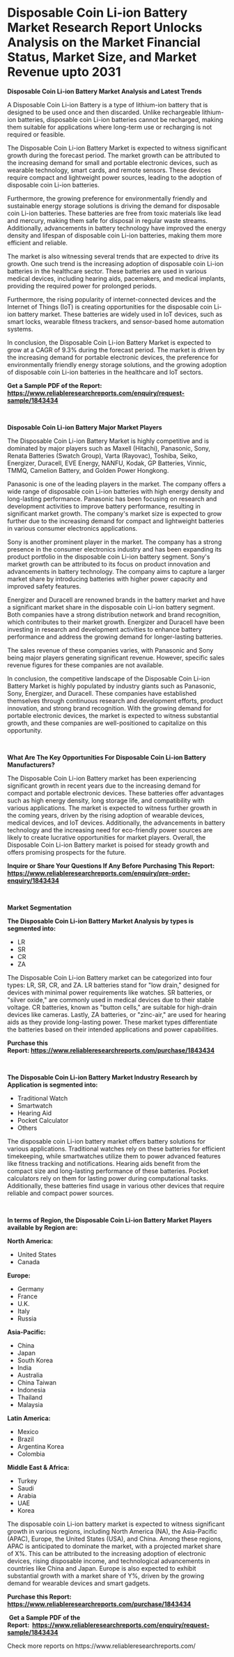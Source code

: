 <p><h1>Disposable Coin Li-ion Battery Market Research Report Unlocks Analysis on the Market Financial Status, Market Size, and Market Revenue upto 2031</h1></p><p><strong>Disposable Coin Li-ion Battery Market Analysis and Latest Trends</strong></p>
<p><p>A Disposable Coin Li-ion Battery is a type of lithium-ion battery that is designed to be used once and then discarded. Unlike rechargeable lithium-ion batteries, disposable coin Li-ion batteries cannot be recharged, making them suitable for applications where long-term use or recharging is not required or feasible.</p><p>The Disposable Coin Li-ion Battery Market is expected to witness significant growth during the forecast period. The market growth can be attributed to the increasing demand for small and portable electronic devices, such as wearable technology, smart cards, and remote sensors. These devices require compact and lightweight power sources, leading to the adoption of disposable coin Li-ion batteries.</p><p>Furthermore, the growing preference for environmentally friendly and sustainable energy storage solutions is driving the demand for disposable coin Li-ion batteries. These batteries are free from toxic materials like lead and mercury, making them safe for disposal in regular waste streams. Additionally, advancements in battery technology have improved the energy density and lifespan of disposable coin Li-ion batteries, making them more efficient and reliable.</p><p>The market is also witnessing several trends that are expected to drive its growth. One such trend is the increasing adoption of disposable coin Li-ion batteries in the healthcare sector. These batteries are used in various medical devices, including hearing aids, pacemakers, and medical implants, providing the required power for prolonged periods.</p><p>Furthermore, the rising popularity of internet-connected devices and the Internet of Things (IoT) is creating opportunities for the disposable coin Li-ion battery market. These batteries are widely used in IoT devices, such as smart locks, wearable fitness trackers, and sensor-based home automation systems.</p><p>In conclusion, the Disposable Coin Li-ion Battery Market is expected to grow at a CAGR of 9.3% during the forecast period. The market is driven by the increasing demand for portable electronic devices, the preference for environmentally friendly energy storage solutions, and the growing adoption of disposable coin Li-ion batteries in the healthcare and IoT sectors.</p></p>
<p><strong>Get a Sample PDF of the Report:&nbsp; <a href="https://www.reliableresearchreports.com/enquiry/request-sample/1843434">https://www.reliableresearchreports.com/enquiry/request-sample/1843434</a></strong></p>
<p>&nbsp;</p>
<p><strong>Disposable Coin Li-ion Battery Major Market Players</strong></p>
<p><p>The Disposable Coin Li-ion Battery Market is highly competitive and is dominated by major players such as Maxell (Hitachi), Panasonic, Sony, Renata Batteries (Swatch Group), Varta (Rayovac), Toshiba, Seiko, Energizer, Duracell, EVE Energy, NANFU, Kodak, GP Batteries, Vinnic, TMMQ, Camelion Battery, and Golden Power Hongkong.</p><p>Panasonic is one of the leading players in the market. The company offers a wide range of disposable coin Li-ion batteries with high energy density and long-lasting performance. Panasonic has been focusing on research and development activities to improve battery performance, resulting in significant market growth. The company's market size is expected to grow further due to the increasing demand for compact and lightweight batteries in various consumer electronics applications.</p><p>Sony is another prominent player in the market. The company has a strong presence in the consumer electronics industry and has been expanding its product portfolio in the disposable coin Li-ion battery segment. Sony's market growth can be attributed to its focus on product innovation and advancements in battery technology. The company aims to capture a larger market share by introducing batteries with higher power capacity and improved safety features.</p><p>Energizer and Duracell are renowned brands in the battery market and have a significant market share in the disposable coin Li-ion battery segment. Both companies have a strong distribution network and brand recognition, which contributes to their market growth. Energizer and Duracell have been investing in research and development activities to enhance battery performance and address the growing demand for longer-lasting batteries.</p><p>The sales revenue of these companies varies, with Panasonic and Sony being major players generating significant revenue. However, specific sales revenue figures for these companies are not available.</p><p>In conclusion, the competitive landscape of the Disposable Coin Li-ion Battery Market is highly populated by industry giants such as Panasonic, Sony, Energizer, and Duracell. These companies have established themselves through continuous research and development efforts, product innovation, and strong brand recognition. With the growing demand for portable electronic devices, the market is expected to witness substantial growth, and these companies are well-positioned to capitalize on this opportunity.</p></p>
<p>&nbsp;</p>
<p><strong>What Are The Key Opportunities For Disposable Coin Li-ion Battery Manufacturers?</strong></p>
<p><p>The Disposable Coin Li-ion Battery market has been experiencing significant growth in recent years due to the increasing demand for compact and portable electronic devices. These batteries offer advantages such as high energy density, long storage life, and compatibility with various applications. The market is expected to witness further growth in the coming years, driven by the rising adoption of wearable devices, medical devices, and IoT devices. Additionally, the advancements in battery technology and the increasing need for eco-friendly power sources are likely to create lucrative opportunities for market players. Overall, the Disposable Coin Li-ion Battery market is poised for steady growth and offers promising prospects for the future.</p></p>
<p><strong>Inquire or Share Your Questions If Any Before Purchasing This Report: <a href="https://www.reliableresearchreports.com/enquiry/pre-order-enquiry/1843434">https://www.reliableresearchreports.com/enquiry/pre-order-enquiry/1843434</a></strong></p>
<p>&nbsp;</p>
<p><strong>Market Segmentation</strong></p>
<p><strong>The Disposable Coin Li-ion Battery Market Analysis by types is segmented into:</strong></p>
<p><ul><li>LR</li><li>SR</li><li>CR</li><li>ZA</li></ul></p>
<p><p>The Disposable Coin Li-ion Battery market can be categorized into four types: LR, SR, CR, and ZA. LR batteries stand for "low drain," designed for devices with minimal power requirements like watches. SR batteries, or "silver oxide," are commonly used in medical devices due to their stable voltage. CR batteries, known as "button cells," are suitable for high-drain devices like cameras. Lastly, ZA batteries, or "zinc-air," are used for hearing aids as they provide long-lasting power. These market types differentiate the batteries based on their intended applications and power capabilities.</p></p>
<p><strong>Purchase this Report:&nbsp;<a href="https://www.reliableresearchreports.com/purchase/1843434">https://www.reliableresearchreports.com/purchase/1843434</a></strong></p>
<p>&nbsp;</p>
<p><strong>The Disposable Coin Li-ion Battery Market Industry Research by Application is segmented into:</strong></p>
<p><ul><li>Traditional Watch</li><li>Smartwatch</li><li>Hearing Aid</li><li>Pocket Calculator</li><li>Others</li></ul></p>
<p><p>The disposable coin Li-ion battery market offers battery solutions for various applications. Traditional watches rely on these batteries for efficient timekeeping, while smartwatches utilize them to power advanced features like fitness tracking and notifications. Hearing aids benefit from the compact size and long-lasting performance of these batteries. Pocket calculators rely on them for lasting power during computational tasks. Additionally, these batteries find usage in various other devices that require reliable and compact power sources.</p></p>
<p>&nbsp;</p>
<p><strong>In terms of Region, the Disposable Coin Li-ion Battery Market Players available by Region are:</strong></p>
<p>
    <p> <strong> North America: </strong>
        <ul>
            <li>United States</li>
            <li>Canada</li>
        </ul>
        </p> 
    <p> <strong> Europe: </strong>
        <ul>
            <li>Germany</li>
            <li>France</li>
            <li>U.K.</li>
            <li>Italy</li>
            <li>Russia</li>
        </ul>
        </p> 
    <p> <strong> Asia-Pacific: </strong>
        <ul>
            <li>China</li>
            <li>Japan</li>
            <li>South Korea</li>
            <li>India</li>
            <li>Australia</li>
            <li>China Taiwan</li>
            <li>Indonesia</li>
            <li>Thailand</li>
            <li>Malaysia</li>
        </ul>
        </p> 
    <p> <strong> Latin America: </strong>
        <ul>
            <li>Mexico</li>
            <li>Brazil</li>
            <li>Argentina Korea</li>
            <li>Colombia</li>
        </ul>
        </p> 
    <p> <strong> Middle East & Africa: </strong>
        <ul>
            <li>Turkey</li>
            <li>Saudi</li>
            <li>Arabia</li>
            <li>UAE</li>
            <li>Korea</li>
        </ul>
    </p>
    </p>
<p><p>The disposable coin Li-ion battery market is expected to witness significant growth in various regions, including North America (NA), the Asia-Pacific (APAC), Europe, the United States (USA), and China. Among these regions, APAC is anticipated to dominate the market, with a projected market share of X%. This can be attributed to the increasing adoption of electronic devices, rising disposable income, and technological advancements in countries like China and Japan. Europe is also expected to exhibit substantial growth with a market share of Y%, driven by the growing demand for wearable devices and smart gadgets.</p></p>
<p><strong>Purchase this Report: <a href="https://www.reliableresearchreports.com/purchase/1843434">https://www.reliableresearchreports.com/purchase/1843434</a></strong></p>
<p>&nbsp;<strong>Get a Sample PDF of the Report:&nbsp;&nbsp;<a href="https://www.reliableresearchreports.com/enquiry/request-sample/1843434">https://www.reliableresearchreports.com/enquiry/request-sample/1843434</a></strong></p>
<p><strong></strong></p>
<p>Check more reports on https://www.reliableresearchreports.com/</p>